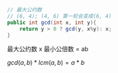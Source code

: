 ```java
// 最大公约数
// (6, 4); (4, 6) 第一轮会变成(6, 4)
public int gcd(int x, int y){
    return y > 0 ? gcd(y, x%y): x;
}
```

最大公约数 x 最小公倍数 = ab

$gcd(a,b) * lcm(a,b) = a*b$

